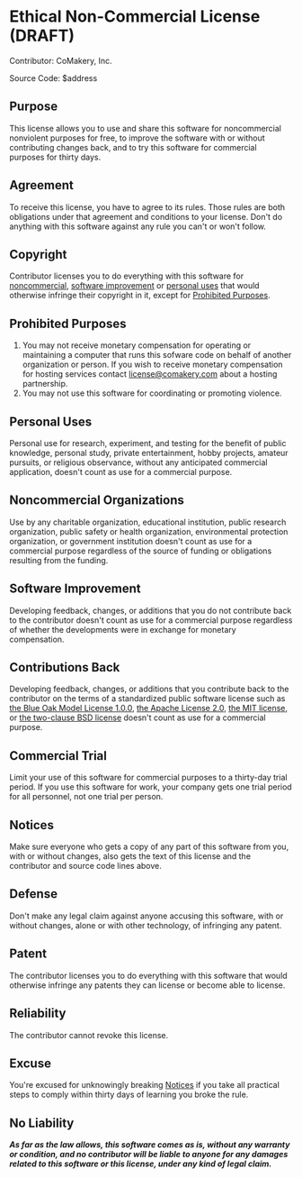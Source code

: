 # Ethical Non-Commercial License (DRAFT)

Contributor: CoMakery, Inc.

Source Code: $address

## Purpose

This license allows you to use and share this software for noncommercial nonviolent purposes for free, to improve the software with or without contributing changes back, and to try this software for commercial purposes for thirty days.

## Agreement

To receive this license, you have to agree to its rules. Those rules are both obligations under that agreement and conditions to your license. Don't do anything with this software against any rule you can't or won't follow.

## Copyright

Contributor licenses you to do everything with this software for [noncommercial](#noncommercial-organizations), [software improvement](#software-improvement) or [personal uses](#personal-uses) that would otherwise infringe their copyright in it, except for [Prohibited Purposes](#prohibited-purposes).

## Prohibited Purposes

1. You may not receive monetary compensation for operating or maintaining a computer that runs this sofware code on behalf of another organization or person. If you wish to receive monetary compensation for hosting services contact license@comakery.com about a hosting partnership.
2. You may not use this software for coordinating or promoting violence.

## Personal Uses

Personal use for research, experiment, and testing for the benefit of public knowledge, personal study, private entertainment, hobby projects, amateur pursuits, or religious observance, without any anticipated commercial application, doesn't count as use for a commercial purpose.

## Noncommercial Organizations

Use by any charitable organization, educational institution, public research organization, public safety or health organization, environmental protection organization, or government institution doesn't count as use for a commercial purpose regardless of the source of funding or obligations resulting from the funding.

## Software Improvement

Developing feedback, changes, or additions that you do not contribute back to the contributor doesn't count as use for a commercial purpose regardless of whether the developments were in exchange for monetary compensation.

## Contributions Back

Developing feedback, changes, or additions that you contribute back to the contributor on the terms of a standardized public software license such as [the Blue Oak Model License 1.0.0](https://blueoakcouncil.org/license/1.0.0), [the Apache License 2.0](https://www.apache.org/licenses/LICENSE-2.0.html), [the MIT license](https://spdx.org/licenses/MIT.html), or [the two-clause BSD license](https://spdx.org/licenses/BSD-2-Clause.html) doesn't count as use for a commercial purpose.

## Commercial Trial

Limit your use of this software for commercial purposes to a thirty-day trial period. If you use this software for work, your company gets one trial period for all personnel, not one trial per person.

## Notices

Make sure everyone who gets a copy of any part of this software from you, with or without changes, also gets the text of this license and the contributor and source code lines above.

## Defense

Don't make any legal claim against anyone accusing this software, with or without changes, alone or with other technology, of infringing any patent.

## Patent

The contributor licenses you to do everything with this software that would otherwise infringe any patents they can license or become able to license.

## Reliability

The contributor cannot revoke this license.

## Excuse

You're excused for unknowingly breaking [Notices](#notices) if you take all practical steps to comply within thirty days of learning you broke the rule.

## No Liability

***As far as the law allows, this software comes as is, without any warranty or condition, and no contributor will be liable to anyone for any damages related to this software or this license, under any kind of legal claim.***
